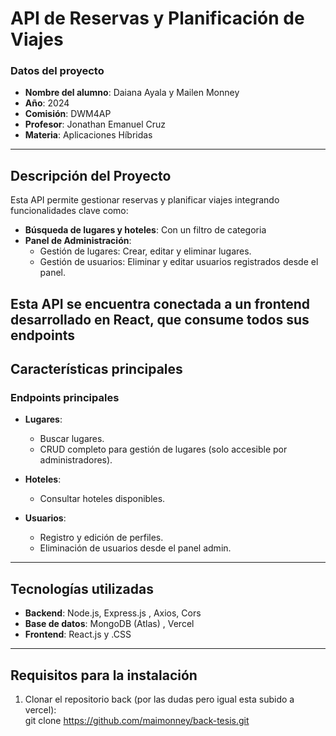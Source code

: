 # **API de Reservas y Planificación de Viajes**

### **Datos del proyecto**
- **Nombre del alumno**: Daiana Ayala y Mailen Monney  
- **Año**: 2024  
- **Comisión**: DWM4AP  
- **Profesor**: Jonathan Emanuel Cruz  
- **Materia**: Aplicaciones Híbridas  

---

## **Descripción del Proyecto**

Esta API permite gestionar reservas y planificar viajes integrando funcionalidades clave como:  

- **Búsqueda de lugares y hoteles**: Con un filtro de categoria
- **Panel de Administración**:  
  - Gestión de lugares: Crear, editar y eliminar lugares.  
  - Gestión de usuarios: Eliminar y editar usuarios registrados desde el panel.  

Esta API se encuentra conectada a un **frontend desarrollado en React**, que consume todos sus endpoints 
---

## **Características principales**

### **Endpoints principales**
- **Lugares**:  
  - Buscar lugares. 
  - CRUD completo para gestión de lugares (solo accesible por administradores).  

- **Hoteles**:  
  - Consultar hoteles disponibles.  

- **Usuarios**:  
  - Registro y edición de perfiles.  
  - Eliminación de usuarios desde el panel admin.  

---

## **Tecnologías utilizadas**

- **Backend**: Node.js, Express.js , Axios, Cors
- **Base de datos**: MongoDB (Atlas) , Vercel 
- **Frontend**: React.js y .CSS 
---

## **Requisitos para la instalación**

1. Clonar el repositorio back (por las dudas pero igual esta subido a vercel):  
   git clone https://github.com/maimonney/back-tesis.git
   
